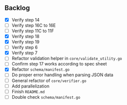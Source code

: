 ## Backlog
- [x] Verify step 14
- [ ] Verify step 16C to 16E
- [ ] Verify step 11C to 11F
- [x] Verify step 18
- [x] Verify step 19
- [ ] Verify step 6
- [x] Verify step 7
- [ ] Refactor validation helper in `core/validate_utility.go`
- [ ] Confirm step 17 works according to spec sheet
- [x] Refactor `schema/manifest.go`
- [ ] Do proper error handling when parsing JSON data
- [ ] General refactor of `core/verifier.go`
- [ ] Add parallelization
- [ ] Finish `README.md`
- [ ] Double check `schema/manifest.go`

